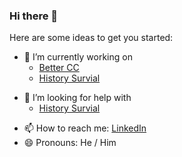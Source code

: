 ### Hi there 👋


<!--**ajh123/ajh123** is a ✨ _special_ ✨ repository because its `README.md` (this file) appears on your GitHub profile.-->

Here are some ideas to get you started:

- 🔭 I’m currently working on
  - [Better CC](https://github.com/ajh123-development/better-cc)
  - [History Survial](https://github.com/ajh123-development/HistorySurvival)
<!-- - 🌱 I’m currently learning ...-->
<!-- - 👯 I’m looking to collaborate on ...-->
- 🤔 I’m looking for help with
  - [History Survial](https://github.com/ajh123-development/HistorySurvival)
<!-- - 💬 Ask me about ...-->
- 📫 How to reach me: [LinkedIn](https://www.linkedin.com/in/samuel-hulme-423210254/)
- 😄 Pronouns: He / Him
<!-- - ⚡ Fun fact: -->
